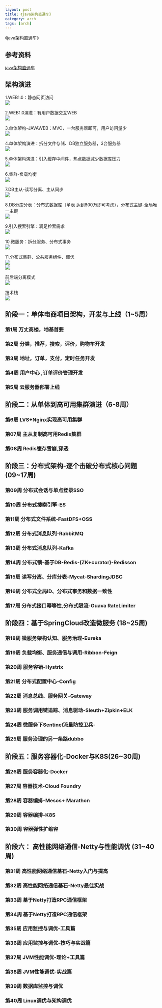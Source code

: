 ```yaml
---
layout: post
title: 《java架构直通车》 
category: arch
tags: [arch]
---
```


《java架构直通车》

## 参考资料
[java架构直通车](https://class.imooc.com/sale/javaarchitect)

## 架构演进
1.WEB1.0：静态网页访问  
![](https://wdsheng0i.github.io/assets/images/2021/mooc-arch/web1.0.png)

2.WEB1.0演进：有用户数据交互WEB  
![](https://wdsheng0i.github.io/assets/images/2021/mooc-arch/web1.1db.png)

3.单体架构-JAVAWEB：MVC，一台服务器即可，用户访问量少  
![](https://wdsheng0i.github.io/assets/images/2021/mooc-arch/mvc.png)

4.单体架构演进：拆分文件存储、DB独立服务器，3台服务器  
![](https://wdsheng0i.github.io/assets/images/2021/mooc-arch/file_server.png)

5.单体架构演进：引入缓存中间件，热点数据减少数据库压力  
![](https://wdsheng0i.github.io/assets/images/2021/mooc-arch/cache.png)

6.集群-负载均衡  
![](https://wdsheng0i.github.io/assets/images/2021/mooc-arch/cache_cluster.png)

7.DB主从-读写分离、主从同步  
![](https://wdsheng0i.github.io/assets/images/2021/mooc-arch/db-ms.png)

8.DB分库分表：分布式数据库（单表 达到800万即可考虑），分布式主键-全局唯一主键  
![](https://wdsheng0i.github.io/assets/images/2021/mooc-arch/db-ms-clu.png)

9.引入搜索引擎：满足检索需求  
![](https://wdsheng0i.github.io/assets/images/2021/mooc-arch/search.png)

10.微服务：拆分服务、分布式事务  
![](https://wdsheng0i.github.io/assets/images/2021/mooc-arch/ms.png)

11.分布式集群、公共服务组件、调优  
![](https://wdsheng0i.github.io/assets/images/2021/mooc-arch/fbs.png)  
![](https://wdsheng0i.github.io/assets/images/2021/fbsjqjg.png)

前后端分离模式  
![](https://wdsheng0i.github.io/assets/images/2021/mooc-arch/djfl.png)

技术栈  
![](https://wdsheng0i.github.io/assets/images/2021/mooc-arch/stickPicture.png)

## 阶段一：单体电商项目架构，开发与上线（1~5周）
### 第1周 万丈高楼，地基首要
### 第2周 分类，推荐，搜索，评价，购物车开发
### 第3周 地址，订单，支付，定时任务开发
### 第4周 用户中心 ,订单评价管理开发
### 第5周 云服务器部署上线

## 阶段二：从单体到高可用集群演进（6-8周）
### 第6周 LVS+Nginx实现高可用集群 
### 第07周 主从复制高可用Redis集群 
### 第08周 Redis缓存雪崩,穿透 

## 阶段三：分布式架构-逐个击破分布式核心问题 (09~17周)  
### 第09周 分布式会话与单点登录SSO
### 第10周 分布式搜索引擎-ES
### 第11周 分布式文件系统-FastDFS+OSS
### 第12周 分布式消息队列-RabbitMQ
### 第13周 分布式消息队列-Kafka
### 第14周 分布式锁-基于DB-Redis-(ZK+curator)-Redisson
### 第15周 读写分离、分库分表-Mycat-ShardingJDBC
### 第16周 分布式全局ID、分布式事务和数据一致性
### 第17周 分布式接口幂等性,分布式限流-Guava RateLimiter

## 阶段四：基于SpringCloud改造微服务 (18~25周) 
### 第18周 微服务架构认知、服务治理-Eureka
### 第19周 负载均衡、服务通信与调用-Ribbon-Feign
### 第20周 服务容错-Hystrix 
### 第21周 分布式配置中心-Config
### 第22周 消息总线、服务网关-Gateway
### 第23周 服务调用链追踪、消息驱动-Sleuth+Zipkin+ELK
### 第24周 微服务下Sentinel流量防控卫兵- 
### 第25周 服务治理的另一条路dubbo

## 阶段五：服务容器化-Docker与K8S(26~30周) 
### 第26周 服务容器化-Docker
### 第27周 容器技术-Cloud Foundry
### 第28周 容器编排-Mesos+ Marathon
### 第29周 容器编排-K8S
### 第30周 容器弹性扩缩容

## 阶段六： 高性能网络通信-Netty与性能调优 (31~40周) 
### 第31周 高性能网络通信基石-Netty入门与提高
### 第32周 高性能网络通信基石-Netty最佳实战
### 第33周 基于Netty打造RPC通信框架 
### 第34周 基于Netty打造RPC通信框架 
### 第35周 应用监控与调优-工具篇 
### 第36周 应用监控与调优-技巧与实战篇
### 第37周 JVM性能调优-理论+工具篇
### 第38周 JVM性能调优-实战篇 
### 第39周 数据库监控与调优
### 第40周 Linux调优与架构调优